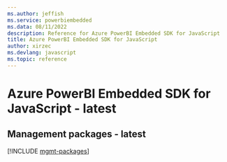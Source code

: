 ```yaml
---
ms.author: jeffish
ms.service: powerbiembedded
ms.data: 08/11/2022
description: Reference for Azure PowerBI Embedded SDK for JavaScript
title: Azure PowerBI Embedded SDK for JavaScript
author: xirzec
ms.devlang: javascript
ms.topic: reference
---
```

# Azure PowerBI Embedded SDK for JavaScript - latest

## Management packages - latest
[!INCLUDE [mgmt-packages](powerbi-embedded-mgmt-index.md)]